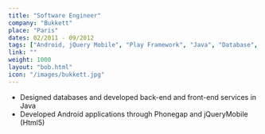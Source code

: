 ```yaml
---
title: "Software Engineer"
company: "Bukkett"
place: "Paris"
dates: 02/2011 - 09/2012
tags: ["Android, jQuery Mobile", "Play Framework", "Java", "Database", "Startup", "Phonegap"]
link: ""
weight: 1000
layout: "bob.html"
icon: "/images/bukkett.jpg"
---
```

- Designed databases and developed back-end and front-end services in Java
- Developed Android applications through Phonegap and jQueryMobile (Html5)